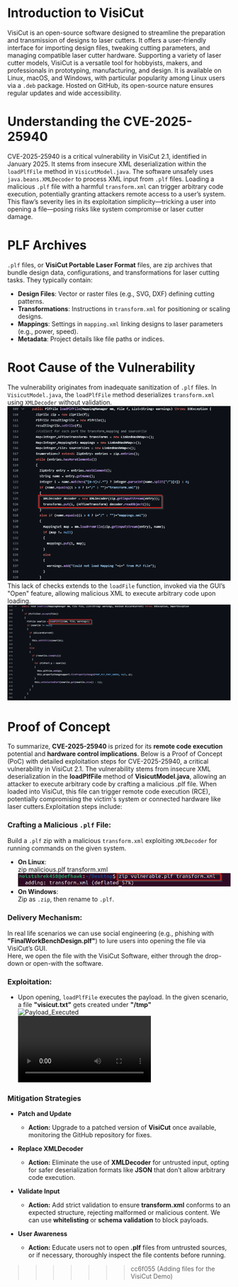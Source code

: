 # Introduction to VisiCut

VisiCut is an open-source software designed to streamline the preparation and transmission of designs to laser cutters. It offers a user-friendly interface for importing design files, tweaking cutting parameters, and managing compatible laser cutter hardware. Supporting a variety of laser cutter models, VisiCut is a versatile tool for hobbyists, makers, and professionals in prototyping, manufacturing, and design. It is available on Linux, macOS, and Windows, with particular popularity among Linux users via a `.deb` package. Hosted on GitHub, its open-source nature ensures regular updates and wide accessibility.

# Understanding the CVE-2025-25940

CVE-2025-25940 is a critical vulnerability in VisiCut 2.1, identified in January 2025. It stems from insecure XML deserialization within the `loadPlfFile` method in `VisicutModel.java`. The software unsafely uses `java.beans.XMLDecoder` to process XML input from `.plf` files. Loading a malicious `.plf` file with a harmful `transform.xml` can trigger arbitrary code execution, potentially granting attackers remote access to a user’s system. This flaw’s severity lies in its exploitation simplicity—tricking a user into opening a file—posing risks like system compromise or laser cutter damage.

# PLF Archives

`.plf` files, or **VisiCut Portable Laser Format** files, are zip archives that bundle design data, configurations, and transformations for laser cutting tasks. They typically contain:

- **Design Files**: Vector or raster files (e.g., SVG, DXF) defining cutting patterns.
- **Transformations**: Instructions in `transform.xml` for positioning or scaling designs.
- **Mappings**: Settings in `mapping.xml` linking designs to laser parameters (e.g., power, speed).
- **Metadata**: Project details like file paths or indices.

# Root Cause of the Vulnerability

The vulnerability originates from inadequate sanitization of `.plf` files. In `VisicutModel.java`, the `loadPlfFile` method deserializes `transform.xml` using `XMLDecoder` without validation. 
![LoadPLFFile](media/images/loadplf.png)
<br>
This lack of checks extends to the `loadFile` function, invoked via the GUI’s "Open" feature, allowing malicious XML to execute arbitrary code upon loading.
![LoadFile](media/images/loadfile.png)

# Proof of Concept

To summarize, **CVE-2025-25940** is prized for its **remote code execution** potential and **hardware control implications**. Below is a Proof of Concept (PoC) with detailed exploitation steps for CVE-2025-25940, a critical vulnerability in VisiCut 2.1. The vulnerability stems from insecure XML deserialization in the **loadPlfFile** method of **VisicutModel.java**, allowing an attacker to execute arbitrary code by crafting a malicious .plf file. When loaded into VisiCut, this file can trigger remote code execution (RCE), potentially compromising the victim's system or connected hardware like laser cutters.Exploitation steps include:

### Crafting a Malicious `.plf` File:
Build a `.plf` zip with a malicious `transform.xml` exploiting `XMLDecoder` for running commands on the given system.
   - **On Linux**:  
     zip malicious.plf transform.xml
     <br>
     ![Crafting_plf](media/images/linux.png)
     <br>
   - **On Windows**:  
     Zip as `.zip`, then rename to `.plf`.

### Delivery Mechanism:
In real life scenarios we can use social engineering (e.g., phishing with **"FinalWorkBenchDesign.plf"**) to lure users into opening the file via VisiCut’s GUI.
<br>
Here, we open the file with the VisiCut Software, either through the drop-down or open-with the software.

### Exploitation:
- Upon opening, `loadPlfFile` executes the payload. In the given scenario, a file **"visicut.txt"** gets created under **"/tmp"**
  <br>
  ![Payload_Executed](/media/images/executed.png)
  <br>
  ![Demonstration Video](media/video/Visicut_Demonstration.mp4 "Demonstration of the PoC")

### Mitigation Strategies

- **Patch and Update**  
  - **Action:** Upgrade to a patched version of **VisiCut** once available, monitoring the GitHub repository for fixes.  

- **Replace XMLDecoder**  
  - **Action:** Eliminate the use of **XMLDecoder** for untrusted input, opting for safer deserialization formats like **JSON** that don’t allow arbitrary code execution.  

- **Validate Input**  
  - **Action:** Add strict validation to ensure **transform.xml** conforms to an expected structure, rejecting malformed or malicious content. We can use **whitelisting** or **schema validation** to block payloads.  

- **User Awareness**  
  - **Action:** Educate users not to open **.plf** files from untrusted sources, or if necessary, thoroughly inspect the file contents before running.  
>>>>>>> cc6f055 (Adding files for the VisiCut Demo)
